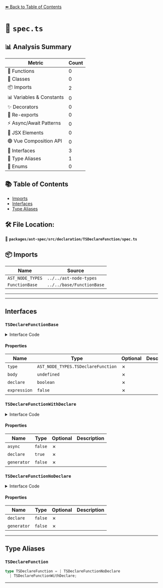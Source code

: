 [⬅️ Back to Table of Contents](../../../../../index.md)

# 📄 `spec.ts`

## 📊 Analysis Summary

| Metric | Count |
|--------|-------|
| 🔧 Functions | 0 |
| 🧱 Classes | 0 |
| 📦 Imports | 2 |
| 📊 Variables & Constants | 0 |
| ✨ Decorators | 0 |
| 🔄 Re-exports | 0 |
| ⚡ Async/Await Patterns | 0 |
| 💠 JSX Elements | 0 |
| 🟢 Vue Composition API | 0 |
| 📐 Interfaces | 3 |
| 📑 Type Aliases | 1 |
| 🎯 Enums | 0 |

## 📚 Table of Contents

- [Imports](#imports)
- [Interfaces](#interfaces)
- [Type Aliases](#type-aliases)

## 🛠️ File Location:
📂 **`packages/ast-spec/src/declaration/TSDeclareFunction/spec.ts`**

## 📦 Imports

| Name | Source |
|------|--------|
| `AST_NODE_TYPES` | `../../ast-node-types` |
| `FunctionBase` | `../../base/FunctionBase` |


---


---

## Interfaces

### `TSDeclareFunctionBase`

<details><summary>Interface Code</summary>

```ts
interface TSDeclareFunctionBase extends FunctionBase {
  type: AST_NODE_TYPES.TSDeclareFunction;
  /**
   * TS1183: An implementation cannot be declared in ambient contexts.
   */
  body: undefined;
  /**
   * Whether the declaration has `declare` modifier.
   */
  declare: boolean;
  expression: false;
}
```
</details>

#### Properties

| Name | Type | Optional | Description |
|------|------|----------|-------------|
| `type` | `AST_NODE_TYPES.TSDeclareFunction` | ✗ |  |
| `body` | `undefined` | ✗ |  |
| `declare` | `boolean` | ✗ |  |
| `expression` | `false` | ✗ |  |

### `TSDeclareFunctionWithDeclare`

<details><summary>Interface Code</summary>

```ts
export interface TSDeclareFunctionWithDeclare extends TSDeclareFunctionBase {
  /**
   * TS1040: 'async' modifier cannot be used in an ambient context.
   */
  async: false;
  declare: true;
  /**
   * TS1221: Generators are not allowed in an ambient context.
   */
  generator: false;
}
```
</details>

#### Properties

| Name | Type | Optional | Description |
|------|------|----------|-------------|
| `async` | `false` | ✗ |  |
| `declare` | `true` | ✗ |  |
| `generator` | `false` | ✗ |  |

### `TSDeclareFunctionNoDeclare`

<details><summary>Interface Code</summary>

```ts
export interface TSDeclareFunctionNoDeclare extends TSDeclareFunctionBase {
  declare: false;
  /**
   * - TS1221: Generators are not allowed in an ambient context.
   * - TS1222: An overload signature cannot be declared as a generator.
   */
  generator: false;
}
```
</details>

#### Properties

| Name | Type | Optional | Description |
|------|------|----------|-------------|
| `declare` | `false` | ✗ |  |
| `generator` | `false` | ✗ |  |


---

## Type Aliases

### `TSDeclareFunction`

```ts
type TSDeclareFunction = | TSDeclareFunctionNoDeclare
  | TSDeclareFunctionWithDeclare;
```


---